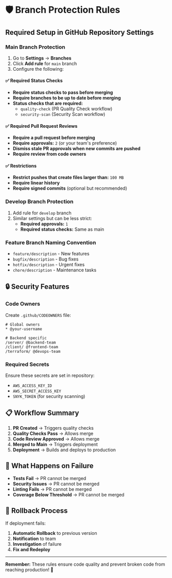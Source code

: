 # 🛡️ Branch Protection Rules

## Required Setup in GitHub Repository Settings

### **Main Branch Protection**

1. Go to **Settings** → **Branches**
2. Click **Add rule** for `main` branch
3. Configure the following:

#### **✅ Required Status Checks**
- **Require status checks to pass before merging**
- **Require branches to be up to date before merging**
- **Status checks that are required:**
  - `quality-check` (PR Quality Check workflow)
  - `security-scan` (Security Scan workflow)

#### **✅ Required Pull Request Reviews**
- **Require a pull request before merging**
- **Require approvals:** `2` (or your team's preference)
- **Dismiss stale PR approvals when new commits are pushed**
- **Require review from code owners**

#### **✅ Restrictions**
- **Restrict pushes that create files larger than:** `100 MB`
- **Require linear history**
- **Require signed commits** (optional but recommended)

### **Develop Branch Protection**

1. Add rule for `develop` branch
2. Similar settings but can be less strict:
   - **Required approvals:** `1`
   - **Required status checks:** Same as main

### **Feature Branch Naming Convention**

- `feature/description` - New features
- `bugfix/description` - Bug fixes
- `hotfix/description` - Urgent fixes
- `chore/description` - Maintenance tasks

## 🔒 Security Features

### **Code Owners**
Create `.github/CODEOWNERS` file:
```
# Global owners
* @your-username

# Backend specific
/server/ @backend-team
/client/ @frontend-team
/terraform/ @devops-team
```

### **Required Secrets**
Ensure these secrets are set in repository:
- `AWS_ACCESS_KEY_ID`
- `AWS_SECRET_ACCESS_KEY`
- `SNYK_TOKEN` (for security scanning)

## 📋 Workflow Summary

1. **PR Created** → Triggers quality checks
2. **Quality Checks Pass** → Allows merge
3. **Code Review Approved** → Allows merge
4. **Merged to Main** → Triggers deployment
5. **Deployment** → Builds and deploys to production

## 🚨 What Happens on Failure

- **Tests Fail** → PR cannot be merged
- **Security Issues** → PR cannot be merged
- **Linting Fails** → PR cannot be merged
- **Coverage Below Threshold** → PR cannot be merged

## 🔄 Rollback Process

If deployment fails:
1. **Automatic Rollback** to previous version
2. **Notification** to team
3. **Investigation** of failure
4. **Fix and Redeploy**

---

**Remember:** These rules ensure code quality and prevent broken code from reaching production! 🚀
